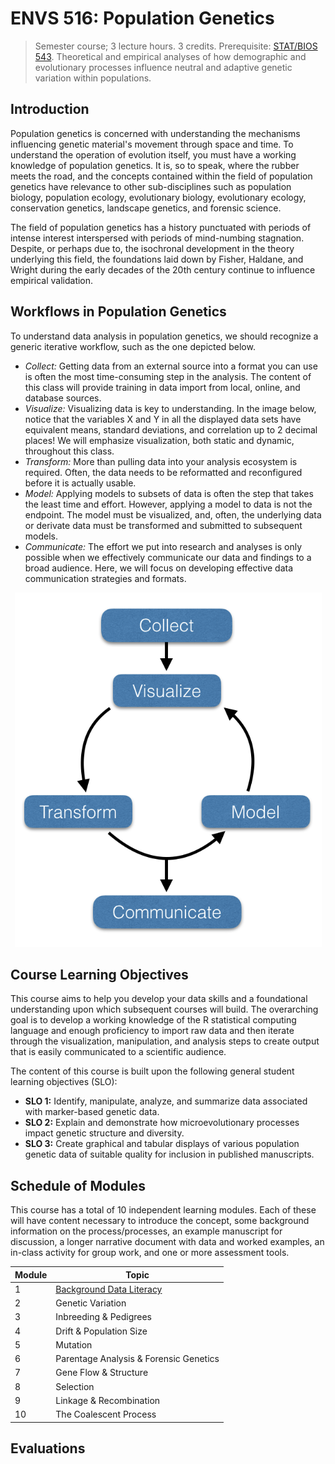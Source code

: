 # ENVS 516: Population Genetics

> Semester course; 3 lecture hours. 3 credits. Prerequisite: [STAT/BIOS 543](https://bulletin.vcu.edu/search/?P=STAT%20543). Theoretical and empirical analyses of how demographic and evolutionary processes influence neutral and adaptive genetic variation within populations.

## Introduction
Population genetics is concerned with understanding the mechanisms influencing genetic material's movement through space and time. To understand the operation of evolution itself, you must have a working knowledge of population genetics. It is, so to speak, where the rubber meets the road, and the concepts contained within the field of population genetics have relevance to other sub-disciplines such as population biology, population ecology, evolutionary biology, evolutionary ecology, conservation genetics, landscape genetics, and forensic science.

The field of population genetics has a history punctuated with periods of intense interest interspersed with periods of mind-numbing stagnation. Despite, or perhaps due to, the isochronal development in the theory underlying this field, the foundations laid down by Fisher, Haldane, and Wright during the early decades of the 20th century continue to influence empirical validation.

## Workflows in Population Genetics

To understand data analysis in population genetics, we should recognize a generic iterative workflow, such as the one depicted below.

- _Collect:_ Getting data from an external source into a format you can use is often the most time-consuming step in the analysis. The content of this class will provide training in data import from local, online, and database sources.
- _Visualize:_ Visualizing data is key to understanding. In the image below, notice that the variables X and Y in all the displayed data sets have equivalent means, standard deviations, and correlation up to 2 decimal places! We will emphasize visualization, both static and dynamic, throughout this class.
- _Transform:_ More than pulling data into your analysis ecosystem is required. Often, the data needs to be reformatted and reconfigured before it is actually usable.
- _Model:_ Applying models to subsets of data is often the step that takes the least time and effort. However, applying a model to data is not the endpoint. The model must be visualized, and, often, the underlying data or derivate data must be transformed and submitted to subsequent models.
- _Communicate:_ The effort we put into research and analyses is only possible when we effectively communicate our data and findings to a broad audience. Here, we will focus on developing effective data communication strategies and formats.

<p align="center">
<img src="media/workflow.png">
</p>

## Course Learning Objectives

This course aims to help you develop your data skills and a foundational understanding upon which subsequent courses will build. The overarching goal is to develop a working knowledge of the R statistical computing language and enough proficiency to import raw data and then iterate through the visualization, manipulation, and analysis steps to create output that is easily communicated to a scientific audience.

The content of this course is built upon the following general student learning objectives (SLO):

- **SLO 1:** Identify, manipulate, analyze, and summarize data associated with marker-based genetic data.
- **SLO 2:** Explain and demonstrate how microevolutionary processes impact genetic structure and diversity.
- **SLO 3:** Create graphical and tabular displays of various population genetic data of suitable quality for inclusion in published manuscripts.

## Schedule of Modules

This course has a total of 10 independent learning modules.  Each of these will have content necessary to introduce the concept, some background information on the process/processes, an example manuscript for discussion, a longer narrative document with data and worked examples, an in-class activity for group work, and one or more assessment tools.  

Module  | Topic                                    
--------|------------------------------------------
1       | [Background Data Literacy](https://github.com/DyerlabTeaching/Population-Genetic-Data-Literacy)                 
2       | Genetic Variation                        
3       | Inbreeding & Pedigrees                   
4       | Drift & Population Size                  
5       | Mutation                                 
6       | Parentage Analysis & Forensic Genetics   
7       | Gene Flow & Structure                    
8       | Selection                                
9       | Linkage & Recombination                  
10      | The Coalescent Process                   


## Evaluations



